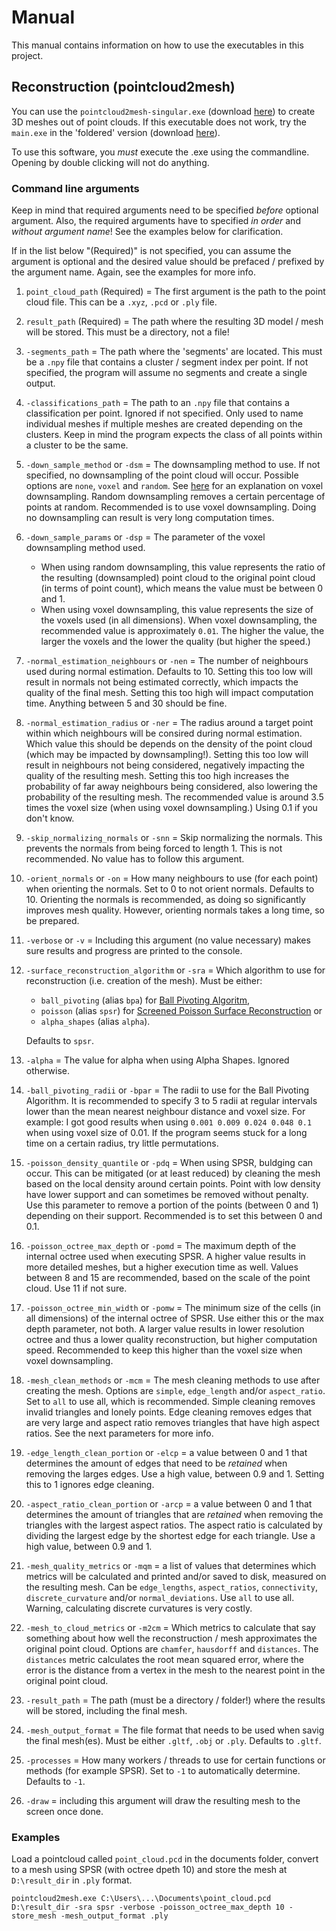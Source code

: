 # Manual

This manual contains information on how to use the executables in this project.

## Reconstruction (pointcloud2mesh)
You can use the `pointcloud2mesh-singular.exe` (download [here](https://github.com/gabzzel/master-thesis/releases/download/v0.1/pointcloud2mesh-singular.exe)) to create 3D meshes out of point clouds. If this executable does not work, try the `main.exe` in the 'foldered' version (download [here](https://github.com/gabzzel/master-thesis/releases/download/v0.1/pointcloud2mesh-foldered.zip)).

To use this software, you *must* execute the .exe using the commandline. Opening by double clicking will not do anything.

### Command line arguments

Keep in mind that required arguments need to be specified *before* optional argument. Also, the required arguments have to specified *in order* and *without argument name*! See the examples below for clarification.

If in the list below "(Required)" is not specified, you can assume the argument is optional and the desired value should be prefaced / prefixed by the argument name. Again, see the examples for more info.

1. `point_cloud_path` (Required) = The first argument is the path to the point cloud file. This can be a `.xyz`, `.pcd` or `.ply` file. 
2. `result_path` (Required) = The path where the resulting 3D model / mesh will be stored. This must be a directory, not a file!
3. `-segments_path` = The path where the 'segments' are located. This must be a `.npy` file that contains a cluster / segment index per point. If not specified, the program will assume no segments and create a single output.
4. `-classifications_path` = The path to an `.npy` file that contains a classification per point. Ignored if not specified. Only used to name individual meshes if multiple meshes are created depending on the clusters. Keep in mind the program expects the class of all points within a cluster to be the same. 
5. `-down_sample_method` or `-dsm` = The downsampling method to use. If not specified, no downsampling of the point cloud will occur. Possible options are `none`, `voxel` and `random`. See [here](https://pcl.readthedocs.io/projects/tutorials/en/latest/voxel_grid.html) for an explanation on voxel downsampling. Random downsampling removes a certain percentage of points at random. Recommended is to use voxel downsampling. Doing no downsampling can result is very long computation times. 
6. `-down_sample_params` or `-dsp` = The parameter of the voxel downsampling method used. 
    - When using random downsampling, this value represents the ratio of the resulting (downsampled) point cloud to the original point cloud (in terms of point count), which means the value must be between 0 and 1. 
    - When using voxel downsampling, this value represents the size of the voxels used (in all dimensions). When voxel downsampling, the recommended value is approximately `0.01`. The higher the value, the larger the voxels and the lower the quality (but higher the speed.)
7. `-normal_estimation_neighbours` or `-nen` = The number of neighbours used during normal estimation. Defaults to 10. Setting this too low will result in normals not being estimated correctly, which impacts the quality of the final mesh. Setting this too high will impact computation time. Anything between 5 and 30 should be fine.
8. `-normal_estimation_radius` or `-ner` = The radius around a target point within which neighbours will be consired during normal estimation. Which value this should be depends on the density of the point cloud (which may be impacted by downsampling!). Setting this too low will result in neighbours not being considered, negatively impacting the quality of the resulting mesh. Setting this too high increases the probability of far away neighbours being considered, also lowering the probability of the resulting mesh. The recommended value is around 3.5 times the voxel size (when using voxel downsampling.) Using 0.1 if you don't know.
9. `-skip_normalizing_normals` or `-snn` = Skip normalizing the normals. This prevents the normals from being forced to length 1. This is not recommended. No value has to follow this argument.
10. `-orient_normals` or `-on` = How many neighbours to use (for each point) when orienting the normals. Set to 0 to not orient normals. Defaults to 10. Orienting the normals is recommended, as doing so significantly improves mesh quality. However, orienting normals takes a long time, so be prepared.
11. `-verbose` or `-v` = Including this argument (no value necessary) makes sure results and progress are printed to the console.
12. `-surface_reconstruction_algorithm` or `-sra` = Which algorithm to use for reconstruction (i.e. creation of the mesh). Must be either:
    - `ball_pivoting` (alias `bpa`) for [Ball Pivoting Algoritm](http://mesh.brown.edu/taubin/pdfs/bernardini-etal-tvcg99.pdf),
    - `poisson` (alias `spsr`) for [Screened Poisson Surface Reconstruction](https://www.3dvar.com/Kazhdan2013Screened.pdf) or 
    -  `alpha_shapes` (alias `alpha`).

    Defaults to `spsr`.
13. `-alpha` = The value for alpha when using Alpha Shapes. Ignored otherwise. 
14. `-ball_pivoting_radii` or `-bpar` = The radii to use for the Ball Pivoting Algorithm. It is recommended to specify 3 to 5 radii at regular intervals lower than the mean nearest neighbour distance and voxel size. For example: I got good results when using `0.001 0.009 0.024 0.048 0.1` when using voxel size of 0.01. If the program seems stuck for a long time on a certain radius, try little permutations.
15. `-poisson_density_quantile` or `-pdq` = When using SPSR, buldging can occur. This can be mitigated (or at least reduced) by cleaning the mesh based on the local density around certain points. Point with low density have lower support and can sometimes be removed without penalty. Use this parameter to remove a portion of the points (between 0 and 1) depending on their support. Recommended is to set this between 0 and 0.1.
16. `-poisson_octree_max_depth` or `-pomd` = The maximum depth of the internal octree used when executing SPSR. A higher value results in more detailed meshes, but a higher execution time as well. Values between 8 and 15 are recommended, based on the scale of the point cloud. Use 11 if not sure. 
17. `-poisson_octree_min_width` or `-pomw` = The minimum size of the cells (in all dimensions) of the internal octree of SPSR. Use either this or the max depth parameter, not both. A larger value results in lower resolution octree and thus a lower quality reconstruction, but higher computation speed. Recommended to keep this higher than the voxel size when voxel downsampling.
18. `-mesh_clean_methods` or `-mcm` = The mesh cleaning methods to use after creating the mesh. Options are `simple`, `edge_length` and/or `aspect_ratio`. Set to `all` to use all, which is recommended. Simple cleaning removes invalid triangles and lonely points. Edge cleaning removes edges that are very large and aspect ratio removes triangles that have high aspect ratios. See the next parameters for more info.
19. `-edge_length_clean_portion` or `-elcp` = a value between 0 and 1 that determines the amount of edges that need to be *retained* when removing the larges edges. Use a high value, between 0.9 and 1. Setting this to 1 ignores edge cleaning.
20. `-aspect_ratio_clean_portion` or `-arcp` = a value between 0 and 1 that determines the amount of triangles that are *retained* when removing the triangles with the largest aspect ratios. The aspect ratio is calculated by dividing the largest edge by the shortest edge for each triangle. Use a high value, between 0.9 and 1. 
21. `-mesh_quality_metrics` or `-mqm` = a list of values that determines which metrics will be calculated and printed and/or saved to disk, measured on the resulting mesh. Can be `edge_lengths`, `aspect_ratios`, `connectivity`, `discrete_curvature` and/or `normal_deviations`. Use `all` to use all. Warning, calculating discrete curvatures is very costly.
22. `-mesh_to_cloud_metrics` or `-m2cm` = Which metrics to calculate that say something about how well the reconstruction / mesh approximates the original point cloud. Options are `chamfer`, `hausdorff` and `distances`. The `distances` metric calculates the root mean squared error, where the error is the distance from a vertex in the mesh to the nearest point in the original point cloud.
23. `-result_path` = The path (must be a directory / folder!) where the results will be stored, including the final mesh.
24. `-mesh_output_format` = The file format that needs to be used when savig the final mesh(es). Must be either `.gltf`, `.obj` or `.ply`. Defaults to `.gltf`.
25. `-processes` = How many workers / threads to use for certain functions or methods (for example SPSR). Set to `-1` to automatically determine. Defaults to `-1`.
26. `-draw` = including this argument will draw the resulting mesh to the screen once done.

### Examples

Load a pointcloud called `point_cloud.pcd` in the documents folder, convert to a mesh using SPSR (with octree dpeth 10) and store the mesh at `D:\result_dir` in `.ply` format.
```
pointcloud2mesh.exe C:\Users\...\Documents\point_cloud.pcd
D:\result_dir -sra spsr -verbose -poisson_octree_max_depth 10 -store_mesh -mesh_output_format .ply
```